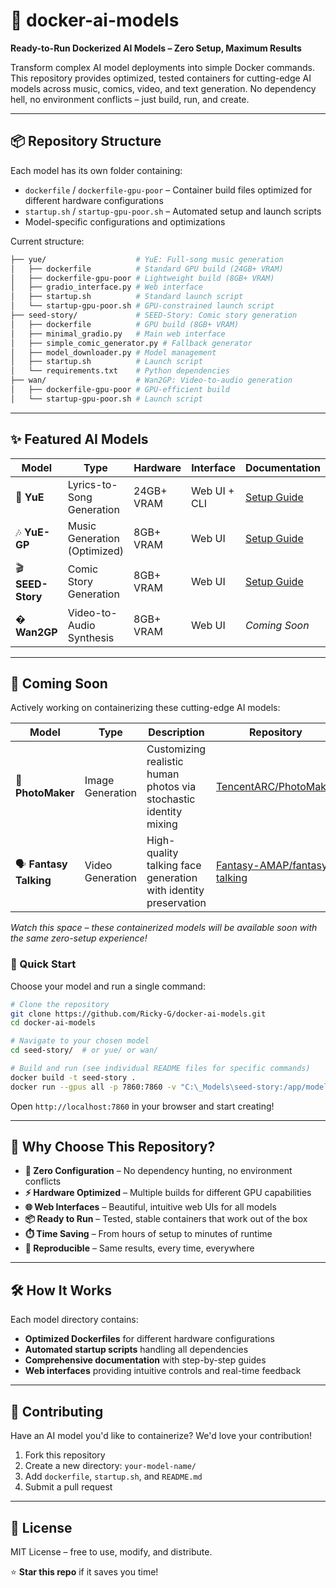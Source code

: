 # 🐳 docker-ai-models

**Ready-to-Run Dockerized AI Models – Zero Setup, Maximum Results**

Transform complex AI model deployments into simple Docker commands. This repository provides optimized, tested containers for cutting-edge AI models across music, comics, video, and text generation. No dependency hell, no environment conflicts – just build, run, and create.

---

## 📦 Repository Structure

Each model has its own folder containing:

- `dockerfile` / `dockerfile-gpu-poor` – Container build files optimized for different hardware configurations
- `startup.sh` / `startup-gpu-poor.sh` – Automated setup and launch scripts
- Model-specific configurations and optimizations

Current structure:

```bash
├── yue/                    # YuE: Full-song music generation
│   ├── dockerfile          # Standard GPU build (24GB+ VRAM)
│   ├── dockerfile-gpu-poor # Lightweight build (8GB+ VRAM)
│   ├── gradio_interface.py # Web interface
│   ├── startup.sh          # Standard launch script
│   └── startup-gpu-poor.sh # GPU-constrained launch script
├── seed-story/             # SEED-Story: Comic story generation
│   ├── dockerfile          # GPU build (8GB+ VRAM)
│   ├── minimal_gradio.py   # Main web interface
│   ├── simple_comic_generator.py # Fallback generator
│   ├── model_downloader.py # Model management
│   ├── startup.sh          # Launch script
│   └── requirements.txt    # Python dependencies
├── wan/                    # Wan2GP: Video-to-audio generation
│   ├── dockerfile-gpu-poor # GPU-efficient build
│   └── startup-gpu-poor.sh # Launch script
```

---

## ✨ Featured AI Models

| Model | Type | Hardware | Interface | Documentation |
|-------|------|----------|-----------|---------------|
| 🎵 **YuE** | Lyrics-to-Song Generation | 24GB+ VRAM | Web UI + CLI | [Setup Guide](yue/README.md) |
| 🎶 **YuE-GP** | Music Generation (Optimized) | 8GB+ VRAM | Web UI | [Setup Guide](yue/README-GPU-POOR.md) |
| 🎬 **SEED-Story** | Comic Story Generation | 8GB+ VRAM | Web UI | [Setup Guide](seed-story/README.md) |
| �️ **Wan2GP** | Video-to-Audio Synthesis | 8GB+ VRAM | Web UI | *Coming Soon* |

---

## 🔮 Coming Soon

Actively working on containerizing these cutting-edge AI models:

| Model | Type | Description | Repository |
|-------|------|-------------|------------|
| 📸 **PhotoMaker** | Image Generation | Customizing realistic human photos via stochastic identity mixing | [TencentARC/PhotoMaker](https://github.com/TencentARC/PhotoMaker) |
| 🗣️ **Fantasy Talking** | Video Generation | High-quality talking face generation with identity preservation | [Fantasy-AMAP/fantasy-talking](https://github.com/Fantasy-AMAP/fantasy-talking) |

*Watch this space – these containerized models will be available soon with the same zero-setup experience!*

### 🚀 Quick Start

Choose your model and run a single command:

```bash
# Clone the repository
git clone https://github.com/Ricky-G/docker-ai-models.git
cd docker-ai-models

# Navigate to your chosen model
cd seed-story/  # or yue/ or wan/

# Build and run (see individual README files for specific commands)
docker build -t seed-story .
docker run --gpus all -p 7860:7860 -v "C:\_Models\seed-story:/app/models" seed-story
```

Open `http://localhost:7860` in your browser and start creating!

---

## 🎯 Why Choose This Repository?

- **🔧 Zero Configuration** – No dependency hunting, no environment conflicts
- **⚡ Hardware Optimized** – Multiple builds for different GPU capabilities
- **🌐 Web Interfaces** – Beautiful, intuitive web UIs for all models
- **📦 Ready to Run** – Tested, stable containers that work out of the box
- **⏱️ Time Saving** – From hours of setup to minutes of runtime
- **🔄 Reproducible** – Same results, every time, everywhere

---

## 🛠️ How It Works

Each model directory contains:

- **Optimized Dockerfiles** for different hardware configurations
- **Automated startup scripts** handling all dependencies
- **Comprehensive documentation** with step-by-step guides
- **Web interfaces** providing intuitive controls and real-time feedback

---

## 🤝 Contributing

Have an AI model you'd like to containerize? We'd love your contribution!

1. Fork this repository
2. Create a new directory: `your-model-name/`
3. Add `dockerfile`, `startup.sh`, and `README.md`
4. Submit a pull request

---

## 📝 License

MIT License – free to use, modify, and distribute.

⭐ **Star this repo** if it saves you time!